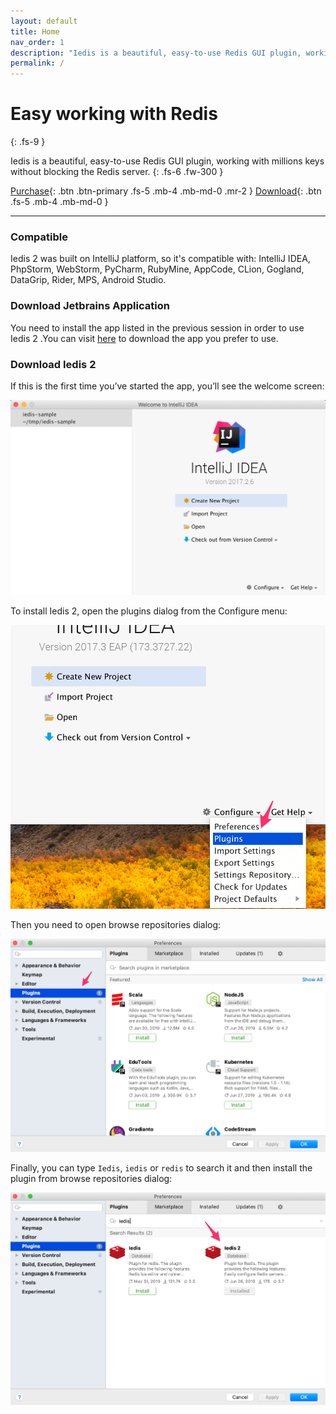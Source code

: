 ```yaml
---
layout: default
title: Home
nav_order: 1
description: "Iedis is a beautiful, easy-to-use Redis GUI plugin, working with millions keys without blocking the Redis server."
permalink: /
---
```


# Easy working with Redis
{: .fs-9 }

Iedis is a beautiful, easy-to-use Redis GUI plugin, working with millions keys without blocking the Redis server.
{: .fs-6 .fw-300 }

[Purchase](https://plugins.jetbrains.com/plugin/12634-iedis-2/pricing#edition=commercial){: .btn .btn-primary .fs-5 .mb-4 .mb-md-0 .mr-2 } [Download](https://plugins.jetbrains.com/plugin/12634-iedis-2/versions){: .btn .fs-5 .mb-4 .mb-md-0 }

---
### Compatible
Iedis 2 was built on IntelliJ platform, so it's compatible with: IntelliJ IDEA, PhpStorm, WebStorm, PyCharm, RubyMine, AppCode, CLion, Gogland, DataGrip, Rider, MPS, Android Studio.

### Download Jetbrains Application
You need to install the app listed in the previous session in order to use Iedis 2 .You can visit [here](https://www.jetbrains.com/products.html) to download the app you prefer to use.

### Download Iedis 2
If this is the first time you’ve started the app, you’ll see the welcome screen:

![welcome screen](/assets/images/getting-started/welcome-screen.png)

To install Iedis 2, open the plugins dialog from the Configure menu:

![plugins option](/assets/images/getting-started/plugins-option.png)

Then you need to open browse repositories dialog:

![browse repositories](/assets/images/getting-started/browse-repositories3.png)

Finally, you can type ```Iedis```, ```iedis``` or ```redis``` to search it and then install the plugin from browse repositories dialog:

![install iedis](/assets/images/getting-started/install-iedis3.png)